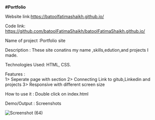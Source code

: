 **#Portfolio**

Website link:https://batoolfatimashaikh.github.io/

Code link: https://github.com/batoolFatimaShaikh/batoolFatimaShaikh.github.io/

Name of project :Portfolio site

Description : These site conatins my name ,skills,edution,and projects I made. 

Technologies Used: HTML, CSS.

Features :  
             1> Seperate page with section 
             2> Connecting Link to gitub,Linkedin and projects
             3> Responsive with different screen size
             
How to use it : Double click on index.html 

Demo/Output : Screenshots

![Screenshot (64)](https://user-images.githubusercontent.com/87482863/132713014-952d243b-e303-4966-b9a7-2a5b17aeb422.png)




